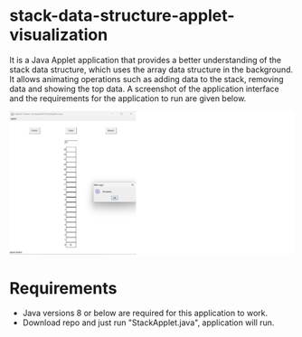 
# stack-data-structure-applet-visualization
It is a Java Applet application that provides a better understanding of the stack data structure, which uses the array data structure in the background. It allows animating operations such as adding data to the stack, removing data and showing the top data. A screenshot of the application interface and the requirements for the application to run are given below.

![alt](https://github.com/MuhammedGzel/stack-data-structure-applet-visualization/blob/main/pushScreenshot.png)

# Requirements
- Java versions 8 or below are required for this application to work.
- Download repo and just run "StackApplet.java", application will run. 
